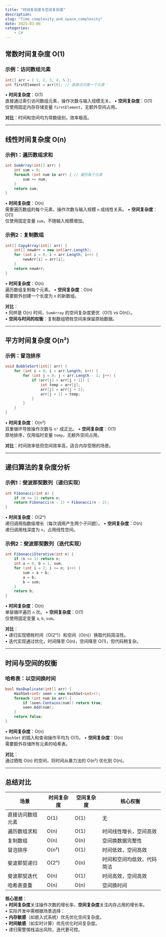 ```yaml
---
title: "时间复杂度与空间复杂度"
description: 
slug: "Time_complexity_and_space_complexity"
date: 2025-03-06
categories:
    - C#
---
```


## **常数时间复杂度 O(1)**
### **示例：访问数组元素**
```csharp
int[] arr = { 1, 2, 3, 4, 5 };
int firstElement = arr[0]; // 直接访问第一个元素
```
• **时间复杂度**：O(1)  
  直接通过索引访问数组元素，操作次数与输入规模无关。
• **空间复杂度**：O(1)  
  仅使用固定内存存储变量 `firstElement`，无额外空间占用。

**对比**：时间和空间均为常数级别，效率极高。

---

## **线性时间复杂度 O(n)**
### **示例1：遍历数组求和**
```csharp
int SumArray(int[] arr) {
    int sum = 0;
    foreach (int num in arr) { // 遍历每个元素
        sum += num;
    }
    return sum;
}
```
• **时间复杂度**：O(n)  
  需要遍历数组的每个元素，操作次数与输入规模 `n` 成线性关系。
• **空间复杂度**：O(1)  
  仅使用固定变量 `sum`，不随输入规模增加。

### **示例2：复制数组**
```csharp
int[] CopyArray(int[] arr) {
    int[] newArr = new int[arr.Length];
    for (int i = 0; i < arr.Length; i++) {
        newArr[i] = arr[i];
    }
    return newArr;
}
```
• **时间复杂度**：O(n)  
  遍历数组复制每个元素。
• **空间复杂度**：O(n)  
  需要额外创建一个长度为 `n` 的新数组。

**对比**：  
• 同样是 O(n) 时间，`SumArray` 的空间复杂度更优（O(1) vs O(n)）。  
• **空间与时间的权衡**：复制数组牺牲空间来保留原始数据。

---

## **平方时间复杂度 O(n²)**
### **示例：冒泡排序**
```csharp
void BubbleSort(int[] arr) {
    for (int i = 0; i < arr.Length; i++) {
        for (int j = 0; j < arr.Length - 1; j++) {
            if (arr[j] > arr[j + 1]) {
                int temp = arr[j];
                arr[j] = arr[j + 1];
                arr[j + 1] = temp;
            }
        }
    }
}
```
• **时间复杂度**：O(n²)  
  双重循环导致操作次数与 `n²` 成正比。
• **空间复杂度**：O(1)  
  原地排序，仅用临时变量 `temp`，无额外空间占用。

**对比**：时间效率低但空间效率高，适合内存受限的场景。

---

## **递归算法的复杂度分析**
### **示例1：斐波那契数列（递归实现）**
```csharp
int Fibonacci(int n) {
    if (n <= 1) return n;
    return Fibonacci(n - 1) + Fibonacci(n - 2);
}
```
• **时间复杂度**：O(2ⁿ)  
  递归调用指数级增长（每次调用产生两个子问题）。
• **空间复杂度**：O(n)  
  递归调用栈深度为 `n`，占用线性空间。

### **示例2：斐波那契数列（迭代实现）**
```csharp
int FibonacciIterative(int n) {
    if (n <= 1) return n;
    int a = 0, b = 1, sum;
    for (int i = 2; i <= n; i++) {
        sum = a + b;
        a = b;
        b = sum;
    }
    return b;
}
```
• **时间复杂度**：O(n)  
  单层循环遍历 `n` 次。
• **空间复杂度**：O(1)  
  仅使用固定变量 `a`, `b`, `sum`。

**对比**：  
• 递归实现牺牲时间（O(2ⁿ)）和空间（O(n)）换取代码简洁性。  
• 迭代实现通过优化，时间降至 O(n)，空间降至 O(1)，但代码稍复杂。

---

## **时间与空间的权衡**
### **哈希表：以空间换时间**
```csharp
bool HasDuplicate(int[] arr) {
    HashSet<int> seen = new HashSet<int>();
    foreach (int num in arr) {
        if (seen.Contains(num)) return true;
        seen.Add(num);
    }
    return false;
}
```
• **时间复杂度**：O(n)  
  `HashSet` 的插入和查询操作平均为 O(1)。
• **空间复杂度**：O(n)  
  需要额外存储所有元素的哈希表。

**对比**：  
通过牺牲 O(n) 的空间，将时间从暴力法的 O(n²) 优化到 O(n)。

---

## **总结对比**
| **场景**         | **时间复杂度** | **空间复杂度** | **核心权衡**               |
| ---------------- | -------------- | -------------- | -------------------------- |
| 直接访问数组元素 | O(1)           | O(1)           | 无                         |
| 遍历数组求和     | O(n)           | O(1)           | 时间线性增长，空间高效     |
| 复制数组         | O(n)           | O(n)           | 空间换数据完整性           |
| 冒泡排序         | O(n²)          | O(1)           | 时间低效，空间高效         |
| 斐波那契递归     | O(2ⁿ)          | O(n)           | 时间和空间均低效，代码简洁 |
| 斐波那契迭代     | O(n)           | O(1)           | 时间高效，空间高效         |
| 哈希表查重       | O(n)           | O(n)           | 空间换时间                 |

**核心思想**：  
• **时间复杂度**关注操作次数的增长率，**空间复杂度**关注内存占用的增长率。  
• 实际开发中需根据场景选择：  
  • **内存敏感**（如嵌入式系统）优先优化空间复杂度。  
  • **时间敏感**（如实时计算）优先优化时间复杂度。  
  • 递归需警惕栈溢出风险，迭代更可控。
